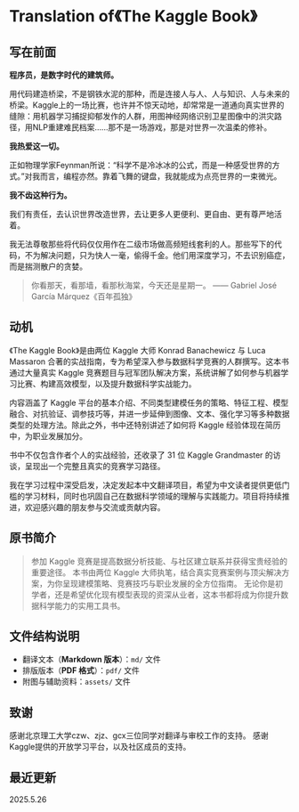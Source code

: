 # Translation of《The Kaggle Book》



## 写在前面

**程序员，是数字时代的建筑师。**

用代码建造桥梁，不是钢铁水泥的那种，而是连接人与人、人与知识、人与未来的桥梁。Kaggle上的一场比赛，也许并不惊天动地，却常常是一道通向真实世界的缝隙：用机器学习捕捉抑郁发作的人群，用图神经网络识别卫星图像中的洪灾路径，用NLP重建难民档案……那不是一场游戏，那是对世界一次温柔的修补。

**我热爱这一切。**

正如物理学家Feynman所说：“科学不是冷冰冰的公式，而是一种感受世界的方式。”对我而言，编程亦然。靠着飞舞的键盘，我就能成为点亮世界的一束微光。

**我不齿这种行为。**

我们有责任，去认识世界改造世界，去让更多人更便利、更自由、更有尊严地活着。

我无法尊敬那些将代码仅仅用作在二级市场做高频短线套利的人。那些写下的代码，不为解决问题，只为快人一毫，偷得千金。他们用深度学习，不去识别癌症，而是揣测散户的贪婪。

> 你看那天，看那墙，看那秋海棠，今天还是星期一。 —— Gabriel José García Márquez《百年孤独》



## 动机

《The Kaggle Book》是由两位 Kaggle 大师 Konrad Banachewicz 与 Luca Massaron 合著的实战指南，专为希望深入参与数据科学竞赛的人群撰写。这本书通过大量真实 Kaggle 竞赛题目与冠军团队解决方案，系统讲解了如何参与机器学习比赛、构建高效模型，以及提升数据科学实战能力。

内容涵盖了 Kaggle 平台的基本介绍、不同类型建模任务的策略、特征工程、模型融合、对抗验证、调参技巧等，并进一步延伸到图像、文本、强化学习等多种数据类型的处理方法。除此之外，书中还特别讲述了如何将 Kaggle 经验体现在简历中，为职业发展加分。

书中不仅包含作者个人的实战经验，还收录了 31 位 Kaggle Grandmaster 的访谈，呈现出一个完整且真实的竞赛学习路径。

我在学习过程中深受启发，决定发起本中文翻译项目，希望为中文读者提供更低门槛的学习材料，同时也巩固自己在数据科学领域的理解与实践能力。项目将持续推进，欢迎感兴趣的朋友参与交流或贡献内容。



## 原书简介

> 参加 Kaggle 竞赛是提高数据分析技能、与社区建立联系并获得宝贵经验的重要途径。
> 本书由两位 Kaggle 大师执笔，结合真实竞赛案例与顶尖解决方案，为你呈现建模策略、竞赛技巧与职业发展的全方位指南。
> 无论你是初学者，还是希望优化现有模型表现的资深从业者，这本书都将成为你提升数据科学能力的实用工具书。


## 文件结构说明

* 翻译文本（**Markdown 版本**）：`md/` 文件
* 排版版本（**PDF 格式**）：`pdf/` 文件
* 附图与辅助资料：`assets/` 文件



## 致谢

感谢北京理工大学czw、zjz、gcx三位同学对翻译与审校工作的支持。
感谢Kaggle提供的开放学习平台，以及社区成员的支持。

## 最近更新

2025.5.26
